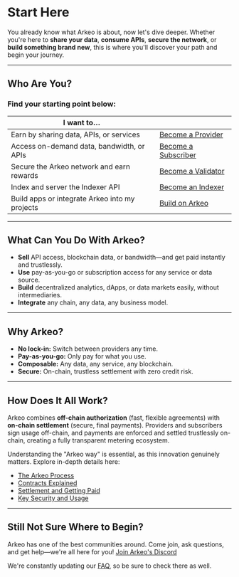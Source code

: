 # Start Here

You already know what Arkeo is about, now let's dive deeper. Whether you're here to **share your data**, **consume APIs**, **secure the network**, or **build something brand new**, this is where you'll discover your path and begin your journey.

---

## Who Are You?

### Find your starting point below:

| I want to…                                     |                                                   |
|------------------------------------------------|---------------------------------------------------|
| Earn by sharing data, APIs, or services        | [Become a Provider](../providers/provider.md)     |
| Access on-demand data, bandwidth, or APIs      | [Become a Subscriber](../subscribers/setup.md)    |
| Secure the Arkeo network and earn rewards      | [Become a Validator](../validators/validators.md) |
| Index and server the Indexer API               | [Become an Indexer](../indexers/indexers.md)      |
| Build apps or integrate Arkeo into my projects | [Build on Arkeo](../build/builders.md)            |

---

## What Can You Do With Arkeo?

- **Sell** API access, blockchain data, or bandwidth—and get paid instantly and trustlessly.
- **Use** pay-as-you-go or subscription access for any service or data source.
- **Build** decentralized analytics, dApps, or data markets easily, without intermediaries.
- **Integrate** any chain, any data, any business model.

---

## Why Arkeo?

- **No lock-in:** Switch between providers any time.
- **Pay-as-you-go:** Only pay for what you use.
- **Composable:** Any data, any service, any blockchain.
- **Secure:** On-chain, trustless settlement with zero credit risk.

---

## How Does It All Work?

Arkeo combines **off-chain authorization** (fast, flexible agreements) with **on-chain settlement** (secure, final payments). Providers and subscribers sign usage off-chain, and payments are enforced and settled trustlessly on-chain, creating a fully transparent metering ecosystem.

Understanding the "Arkeo way" is essential, as this innovation genuinely matters. Explore in-depth details here:

- [The Arkeo Process](overview.md)
- [Contracts Explained](contracts.md)
- [Settlement and Getting Paid](settlement-explained.md)
- [Key Security and Usage](security.md)

---

## Still Not Sure Where to Begin?

Arkeo has one of the best communities around. Come join, ask questions, and get help—we're all here for you! [Join Arkeo's Discord](https://discord.gg/BfEHpm6uFc)

We're constantly updating our [FAQ](../faqs/faqs.md), so be sure to check there as well.